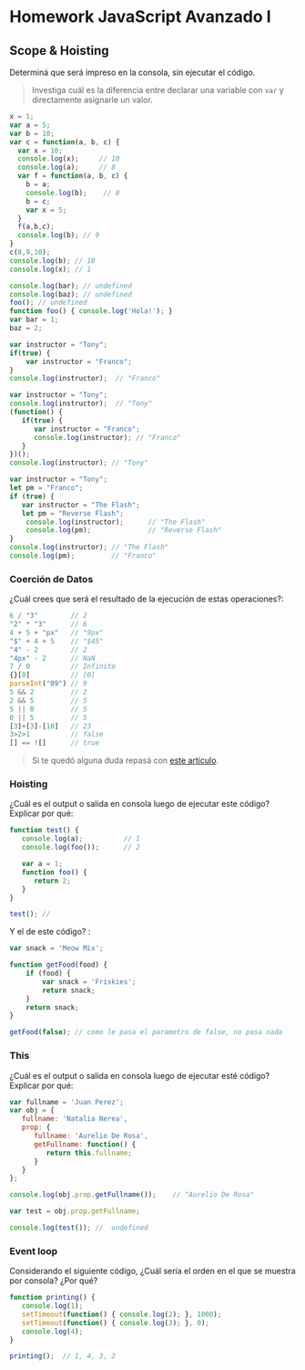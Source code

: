 
# Homework JavaScript Avanzado I

## Scope & Hoisting

Determiná que será impreso en la consola, sin ejecutar el código.

> Investiga cuál es la diferencia entre declarar una variable con `var` y directamente asignarle un valor.

```javascript
x = 1;
var a = 5;
var b = 10;
var c = function(a, b, c) {
  var x = 10;
  console.log(x);     // 10
  console.log(a);     // 8
  var f = function(a, b, c) {
    b = a;
    console.log(b);    // 8
    b = c;               
    var x = 5;
  }
  f(a,b,c);
  console.log(b); // 9
}
c(8,9,10);
console.log(b); // 10
console.log(x); // 1
```

```javascript
console.log(bar); // undefined
console.log(baz); // undefined
foo(); // undefined
function foo() { console.log('Hola!'); }
var bar = 1;
baz = 2;
```

```javascript
var instructor = "Tony";
if(true) {
    var instructor = "Franco";
}
console.log(instructor);  // "Franco"
```

```javascript
var instructor = "Tony";
console.log(instructor);  // "Tony"
(function() {
   if(true) {
      var instructor = "Franco";
      console.log(instructor); // "Franco"
   }
})();
console.log(instructor); // "Tony"
```

```javascript
var instructor = "Tony";
let pm = "Franco";
if (true) {
   var instructor = "The Flash";  
   let pm = "Reverse Flash";      
    console.log(instructor);      // "The Flash"
    console.log(pm);              // "Reverse Flash"
}
console.log(instructor); // "The Flash"
console.log(pm);         // "Franco"
```
### Coerción de Datos

¿Cuál crees que será el resultado de la ejecución de estas operaciones?:

```javascript
6 / "3"        // 2
"2" * "3"      // 6
4 + 5 + "px"   // "9px"
"$" + 4 + 5    // "$45"
"4" - 2        // 2
"4px" - 2      // NaN
7 / 0          // Infinito
{}[0]          // [0]
parseInt("09") // 9
5 && 2         // 2
2 && 5         // 5
5 || 0         // 5
0 || 5         // 5
[3]+[3]-[10]   // 23
3>2>1          // false
[] == ![]      // true
```

> Si te quedó alguna duda repasá con [este artículo](http://javascript.info/tutorial/object-conversion).


### Hoisting

¿Cuál es el output o salida en consola luego de ejecutar este código? Explicar por qué:

```javascript
function test() {
   console.log(a);          // 1
   console.log(foo());      // 2

   var a = 1;
   function foo() {
      return 2;
   }
}

test(); // 
```

Y el de este código? :

```javascript
var snack = 'Meow Mix';

function getFood(food) {
    if (food) {
        var snack = 'Friskies';
        return snack;
    }
    return snack;
}

getFood(false); // como le pasa el parametro de false, no pasa nada
```


### This

¿Cuál es el output o salida en consola luego de ejecutar esté código? Explicar por qué:

```javascript
var fullname = 'Juan Perez';
var obj = {
   fullname: 'Natalia Nerea',
   prop: {
      fullname: 'Aurelio De Rosa',
      getFullname: function() {
         return this.fullname;
      }
   }
};

console.log(obj.prop.getFullname());    // "Aurelio De Rosa"

var test = obj.prop.getFullname;

console.log(test()); //  undefined
```

### Event loop

Considerando el siguiente código, ¿Cuál sería el orden en el que se muestra por consola? ¿Por qué?

```javascript
function printing() {
   console.log(1);
   setTimeout(function() { console.log(2); }, 1000);
   setTimeout(function() { console.log(3); }, 0);
   console.log(4);
}

printing();  // 1, 4, 3, 2
```
